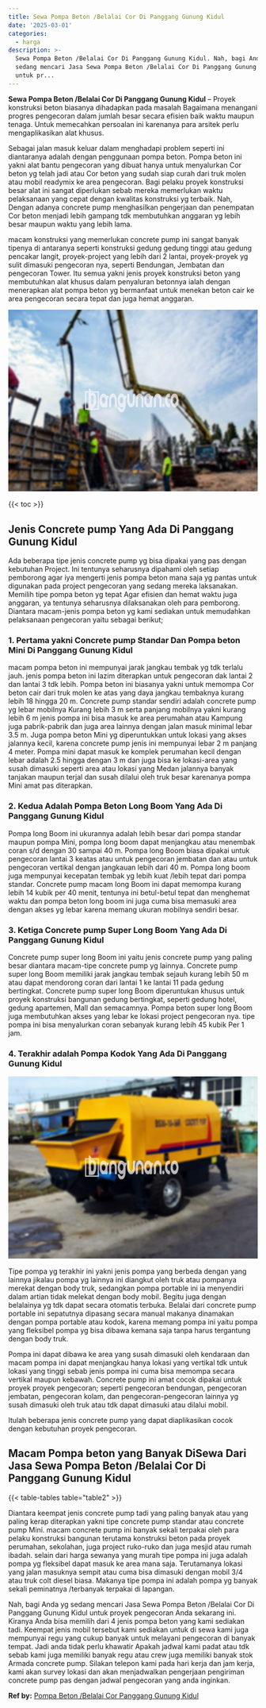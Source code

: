 ```yaml
---
title: Sewa Pompa Beton /Belalai Cor Di Panggang Gunung Kidul
date: '2025-03-01'
categories:
  - harga
description: >-
  Sewa Pompa Beton /Belalai Cor Di Panggang Gunung Kidul. Nah, bagi Anda yg
  sedang mencari Jasa Sewa Pompa Beton /Belalai Cor Di Panggang Gunung Kidul
  untuk pr...
---
```


**Sewa Pompa Beton /Belalai Cor Di Panggang Gunung Kidul** – Proyek konstruksi beton biasanya dihadapkan pada masalah Bagaimana menangani progres pengecoran dalam jumlah besar secara efisien baik waktu maupun tenaga. Untuk memecahkan persoalan ini karenanya para arsitek perlu mengaplikasikan alat khusus.

Sebagai jalan masuk keluar dalam menghadapi problem seperti ini diantaranya adalah dengan penggunaan pompa beton. Pompa beton ini yakni alat bantu pengecoran yang dibuat hanya untuk menyalurkan Cor beton yg telah jadi atau Cor beton yang sudah siap curah dari truk molen atau mobil readymix ke area pengecoran. Bagi pelaku proyek konstruksi besar alat ini sangat diperlukan sebab mereka memerlukan waktu pelaksanaan yang cepat dengan kwalitas konstruksi yg terbaik. Nah, Dengan adanya concrete pump menghasilkan pengerjaan dan penempatan Cor beton menjadi lebih gampang tdk membutuhkan anggaran yg lebih besar maupun waktu yang lebih lama.

macam konstruksi yang memerlukan concrete pump ini sangat banyak tipenya di antaranya seperti konstruksi gedung gedung tinggi atau gedung pencakar langit, proyek-project yang lebih dari 2 lantai, proyek-proyek yg sulit dimasuki pengecoran nya, seperti Bendungan, Jembatan dan pengecoran Tower. Itu semua yakni jenis proyek konstruksi beton yang membutuhkan alat khusus dalam penyaluran betonnya ialah dengan menerapkan alat pompa beton yg bermanfaat untuk menekan beton cair ke area pengecoran secara tepat dan juga hemat anggaran.

![Sewa Pompa Beton /Belalai Cor Di Panggang Gunung Kidul](/images/sewa-concrete-pump-35.png)

{{< toc >}}

## Jenis Concrete pump Yang Ada Di Panggang Gunung Kidul

Ada beberapa tipe jenis concrete pump yg bisa dipakai yang pas dengan kebutuhan Project. Ini tentunya seharusnya dipahami oleh setiap pemborong agar iya mengerti jenis pompa beton mana saja yg pantas untuk digunakan pada project pengecoran yang sedang mereka laksanakan. Memilih tipe pompa beton yg tepat Agar efisien dan hemat waktu juga anggaran, ya tentunya seharusnya dilaksanakan oleh para pemborong. Diantara macam-jenis pompa beton yg kami sediakan untuk memudahkan pelaksanaan pengecoran yaitu sebagai berikut;

### 1\. Pertama yakni Concrete pump Standar Dan Pompa beton Mini Di Panggang Gunung Kidul

macam pompa beton ini mempunyai jarak jangkau tembak yg tdk terlalu jauh. jenis pompa beton ini lazim diterapkan untuk pengecoran dak lantai 2 dan lantai 3 tdk lebih. Pompa beton ini biasanya yakni untuk memompa Cor beton cair dari truk molen ke atas yang daya jangkau tembaknya kurang lebih 18 hingga 20 m. Concrete pump standar sendiri adalah concrete pump yg lebar mobilnya Kurang lebih 3 m serta panjang mobilnya yakni kurang lebih 6 m jenis pompa ini bisa masuk ke area perumahan atau Kampung juga pabrik-pabrik dan juga area lainnya dengan jalan masuk minimal lebar 3.5 m. Juga pompa beton Mini yg diperuntukkan untuk lokasi yang akses jalannya kecil, karena concrete pump jenis ini mempunyai lebar 2 m panjang 4 meter. Pompa mini dapat masuk ke komplek perumahan kecil dengan lebar adalah 2.5 hingga dengan 3 m dan juga bisa ke lokasi-area yang susah dimasuki seperti area atau lokasi yang Medan jalannya banyak tanjakan maupun terjal dan susah dilalui oleh truk besar karenanya pompa Mini amat pas diterapkan.

### 2\. Kedua Adalah Pompa Beton Long Boom Yang Ada Di Panggang Gunung Kidul

Pompa long Boom ini ukurannya adalah lebih besar dari pompa standar maupun pompa Mini, pompa long boom dapat menjangkau atau menembak coran s/d dengan 30 sampai 40 m. Pompa long Boom biasa dipakai untuk pengecoran lantai 3 keatas atau untuk pengecoran jembatan dan atau untuk pengecoran vertikal dengan jangkauan lebih dari 40 m. Pompa long boom juga mempunyai kecepatan tembak yg lebih kuat /lebih tepat dari pompa standar. Concrete pump macam long Boom ini dapat memompa kurang lebih 14 kubik per 40 menit, tentunya ini betul-betul tepat dan menghemat waktu dan pompa beton long boom ini juga cuma bisa memasuki area dengan akses yg lebar karena memang ukuran mobilnya sendiri besar.

### 3\. Ketiga Concrete pump Super Long Boom Yang Ada Di Panggang Gunung Kidul

Concrete pump super long Boom ini yaitu jenis concrete pump yang paling besar diantara macam-tipe concrete pump yg lainnya. Concrete pump super long Boom memiliki jarak jangkau tembak sejauh kurang lebih 50 m atau dapat mendorong coran dari lantai 1 ke lantai 11 pada gedung bertingkat. Concrete pump super long Boom diperuntukan khusus untuk proyek konstruksi bangunan gedung bertingkat, seperti gedung hotel, gedung apartemen, Mall dan semacamnya. Pompa beton super long Boom juga membutuhkan akses yang lebar ke lokasi project pengecoran nya. tipe pompa ini bisa menyalurkan coran sebanyak kurang lebih 45 kubik Per 1 jam.

### 4\. Terakhir adalah Pompa Kodok Yang Ada Di Panggang Gunung Kidul

![Sewa Pompa Beton /Belalai Cor Di Panggang Gunung Kidul](/images/sewa-concrete-pump-13.png)

Tipe pompa yg terakhir ini yakni jenis pompa yang berbeda dengan yang lainnya jikalau pompa yg lainnya ini diangkut oleh truk atau pompanya merekat dengan body truk, sedangkan pompa portable ini ia menyendiri dalam artian tidak melekat dengan body mobil. Begitu juga dengan belalainya yg tdk dapat secara otomatis terbuka. Belalai dari concrete pump portable ini sepatutnya dipasang secara manual makanya dinamakan dengan pompa portable atau kodok, karena memang pompa ini yaitu pompa yang fleksibel pompa yg bisa dibawa kemana saja tanpa harus tergantung dengan body truk.

Pompa ini dapat dibawa ke area yang susah dimasuki oleh kendaraan dan macam pompa ini dapat menjangkau hanya lokasi yang vertikal tdk untuk lokasi yang tinggi sebab jenis pompa ini cuma bisa memompa secara vertikal maupun kebawah. Concrete pump ini amat cocok dipakai untuk proyek proyek pengecoran; seperti pengecoran bendungan, pengecoran jembatan, pengecoran kolam, dan pengecoran-pengecoran lainnya yg susah dimasuki oleh truk atau tdk dapat dimasuki atau dilalui mobil.

Itulah beberapa jenis concrete pump yang dapat diaplikasikan cocok dengan kebutuhan proyek pengecoran.

## Macam Pompa beton yang Banyak DiSewa Dari Jasa Sewa Pompa Beton /Belalai Cor Di Panggang Gunung Kidul

{{< table-tables table="table2" >}}

Diantara keempat jenis concrete pump tadi yang paling banyak atau yang paling kerap diterapkan yakni tipe concrete pump standar atau concrete pump Mini. macam concrete pump ini banyak sekali terpakai oleh para pelaku konstruksi bangunan terutama konstruksi beton pada proyek perumahan, sekolahan, juga project ruko-ruko dan juga mesjid atau rumah ibadah. selain dari harga sewanya yang murah tipe pompa ini juga adalah pompa yg fleksibel dapat masuk ke area mana saja. Terutamanya lokasi yang jalan masuknya sempit atau cuma bisa dimasuki dengan mobil 3/4 atau truk colt diesel biasa. Makanya tipe pompa ini adalah pompa yg banyak sekali peminatnya /terbanyak terpakai di lapangan.

Nah, bagi Anda yg sedang mencari Jasa Sewa Pompa Beton /Belalai Cor Di Panggang Gunung Kidul untuk proyek pengecoran Anda sekarang ini. Kiranya Anda bisa memilih dari 4 jenis pompa beton yang kami sediakan tadi. Keempat jenis mobil tersebut kami sediakan untuk di sewa kami juga mempunyai regu yang cukup banyak untuk melayani pengecoran di banyak tempat. Jadi anda tidak perlu khawatir Apakah jadwal kami padat atau tdk sebab kami juga memiliki banyak regu atau crew juga memiliki banyak stok Armada concrete pump. Silakan telepon kami pada hari kerja dan jam kerja, kami akan survey lokasi dan akan menjadwalkan pengerjaan pengiriman concrete pump pas dengan jadwal pengecoran yang anda inginkan.

**Ref by:** [Pompa Beton /Belalai Cor Panggang Gunung Kidul](https://id.wikipedia.org/wiki/Pompa)
